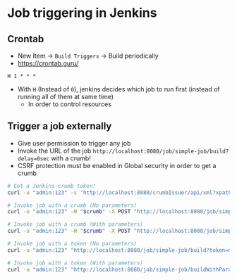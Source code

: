 # Job triggering in Jenkins

## Crontab

- New Item -> `Build Triggers` -> Build periodically
- <https://crontab.guru/>

```crontab
H 1 * * *
```

- With `H` (Instead of `0`), jenkins decides which job to run first (instead of running all of them at same time)
  - In order to control resources

## Trigger a job externally

- Give user permission to trigger any job
- Invoke the URL of the job `http://localhost:8080/job/simple-job/build?delay=0sec` with a crumb!
- CSRF protection must be enabled in Global security in order to get a crumb

```sh
# Get a Jenkins-crumb token!
curl -u "admin:123" -s 'http://localhost:8080/crumbIssuer/api/xml?xpath=concat(//crumbRequestField,":",//crumb)'

# Invoke job with a crumb (No parameters)
curl -u "admin:123" -H "$crumb" -X POST "http://localhost:8080/job/simple-job/build?delay=0sec"

# Invoke job with a crumb (With parameters)
curl -u "admin:123" -H "$crumb" -X POST "http://localhost:8080/job/simple-job/buildWithParameters?DB_HOST=db&DB_NAME=testdbql"
```

```sh
# Invoke job with a token (No parameters)
curl -u "admin:123" "http://localhost:8080/job/simple-job/build?token=mytoken" # Token is configured in the item configuration

# Invoke job with a token (With parameters)
curl -u "admin:123" "http://localhost:8080/job/simple-job/buildWithParameters?token=mytoken&DB_HOST=db&DB_NAME=testdbql"
```
